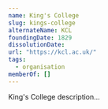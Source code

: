 ```yaml
---
name: King's College
slug: kings-college
alternateName: KCL
foundingDate: 1829
dissolutionDate:
url: "https://kcl.ac.uk/"
tags:
  - organisation
memberOf: []
---
```


King's College description...
